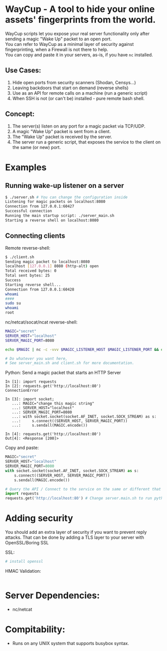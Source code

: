 # WayCup - A tool to hide your online assets' fingerprints from the world.<br>
WayCup scripts let you expose your real server functionality only after sending a magic "Wake Up" packet to an open port.<br>
You can refer to WayCup as a minimal layer of security against fingerprinting, when a Firewall is not there to help.<br>
You can copy and paste it in your servers, as-is, if you have <code>nc</code> installed.
<br>
## Use Cases:
1. Hide open ports from security scanners (Shodan, Censys...)
2. Leaving backdoors that start on demand (reverse shells)
3. Use as an API for remote calls on a machine (run a generic script)
4. When SSH is not (or can't be) installed - pure remote bash shell.

## Concept:
1. The server(s) listen on any port for a magic packet via TCP/UDP. 
2. A magic "Wake Up" packet is sent from a client.
3. The "Wake Up" packet is received by the server.
3. The server run a generic script, that exposes the service to the client on the same (or new) port.

# Examples

## Running wake-up listener on a server 
```bash
$ ./server.sh # You can change the configuration inside
Listening for magic packets on localhost:8080
Connection from 127.0.0.1:60427
Successful connection
Running the main startup script: ./server_main.sh
Starting a reverse shell on localhost:8080
```

## Connecting clients
Remote reverse-shell:
```bash
$ ./client.sh
Sending magic packet to localhost:8080
localhost [127.0.0.1] 8080 (http-alt) open
Total received bytes: 0
Total sent bytes: 25
Success
Starting reverse shell...
Connection from 127.0.0.1:60428
whoami
####
sudo su
whoami
root
```
nc/netcat/socat/ncat reverse-shell:
```bash
MAGIC="secret"
SERVER_HOST="localhost"
SERVER_MAGIC_PORT=8080

echo $MAGIC | nc -c -vvv $MAGIC_LISTENER_HOST $MAGIC_LISTENER_PORT && echo "Success"

# Do whatever you want here, 
# See server_main.sh and client.sh for more documentation.
```
Python: Send a magic packet that starts an HTTP Server
```text
In [1]: import requests
In [2]: requests.get('http://localhost:80')
ConnectionError

In [3]: import socket;
   ...: MAGIC="change this magic string"
   ...: SERVER_HOST="localhost"
   ...: SERVER_MAGIC_PORT=8080
   ...: with socket.socket(socket.AF_INET, socket.SOCK_STREAM) as s:
   ...:     s.connect((SERVER_HOST, SERVER_MAGIC_PORT))
   ...:     s.sendall(MAGIC.encode())

In [4]: requests.get('http://localhost:80')
Out[4]: <Response [200]>
```
Copy and paste:
```python
MAGIC="secret"
SERVER_HOST="localhost"
SERVER_MAGIC_PORT=8080
with socket.socket(socket.AF_INET, socket.SOCK_STREAM) as s:
    s.connect((SERVER_HOST, SERVER_MAGIC_PORT))
    s.sendall(MAGIC.encode())

# Query the API / Connect to the service on the same or different that's just opened for you
import requests
requests.get('http://localhost:80') # Change server.main.sh to run python3 http server on / when a client connects
```

# Adding security
You should add an extra layer of security if you want to prevent reply attacks. That can be done by adding a TLS layer to your server with OpenSSL/Boring SSL

SSL:
```bash
# install openssl
```

HMAC Validation:
```bash
```

# Server Dependencies:
* nc/netcat

# Compitability:
* Runs on any UNIX system that supports busybox syntax.